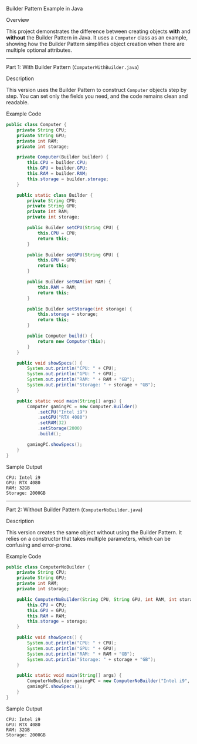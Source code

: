 Builder Pattern Example in Java

Overview

This project demonstrates the difference between creating objects **with** and **without** the Builder Pattern in Java.
It uses a `Computer` class as an example, showing how the Builder Pattern simplifies object creation when there are multiple optional attributes.

-----------------------------------------------------------------------------------------------

Part 1: With Builder Pattern (`ComputerWithBuilder.java`)

Description

This version uses the Builder Pattern to construct `Computer` objects step by step.
You can set only the fields you need, and the code remains clean and readable.

Example Code

```java
public class Computer {
    private String CPU;
    private String GPU;
    private int RAM;
    private int storage;

    private Computer(Builder builder) {
        this.CPU = builder.CPU;
        this.GPU = builder.GPU;
        this.RAM = builder.RAM;
        this.storage = builder.storage;
    }

    public static class Builder {
        private String CPU;
        private String GPU;
        private int RAM;
        private int storage;

        public Builder setCPU(String CPU) {
            this.CPU = CPU;
            return this;
        }

        public Builder setGPU(String GPU) {
            this.GPU = GPU;
            return this;
        }

        public Builder setRAM(int RAM) {
            this.RAM = RAM;
            return this;
        }

        public Builder setStorage(int storage) {
            this.storage = storage;
            return this;
        }

        public Computer build() {
            return new Computer(this);
        }
    }

    public void showSpecs() {
        System.out.println("CPU: " + CPU);
        System.out.println("GPU: " + GPU);
        System.out.println("RAM: " + RAM + "GB");
        System.out.println("Storage: " + storage + "GB");
    }

    public static void main(String[] args) {
        Computer gamingPC = new Computer.Builder()
            .setCPU("Intel i9")
            .setGPU("RTX 4080")
            .setRAM(32)
            .setStorage(2000)
            .build();

        gamingPC.showSpecs();
    }
}
```

Sample Output

```
CPU: Intel i9
GPU: RTX 4080
RAM: 32GB
Storage: 2000GB
```

-----------------------------------------------------------------------------------------------

Part 2: Without Builder Pattern (`ComputerNoBuilder.java`)

Description

This version creates the same object without using the Builder Pattern.
It relies on a constructor that takes multiple parameters, which can be confusing and error-prone.

Example Code

```java
public class ComputerNoBuilder {
    private String CPU;
    private String GPU;
    private int RAM;
    private int storage;

    public ComputerNoBuilder(String CPU, String GPU, int RAM, int storage) {
        this.CPU = CPU;
        this.GPU = GPU;
        this.RAM = RAM;
        this.storage = storage;
    }

    public void showSpecs() {
        System.out.println("CPU: " + CPU);
        System.out.println("GPU: " + GPU);
        System.out.println("RAM: " + RAM + "GB");
        System.out.println("Storage: " + storage + "GB");
    }

    public static void main(String[] args) {
        ComputerNoBuilder gamingPC = new ComputerNoBuilder("Intel i9", "RTX 4080", 32, 2000);
        gamingPC.showSpecs();
    }
}
```

Sample Output

```
CPU: Intel i9
GPU: RTX 4080
RAM: 32GB
Storage: 2000GB
```
